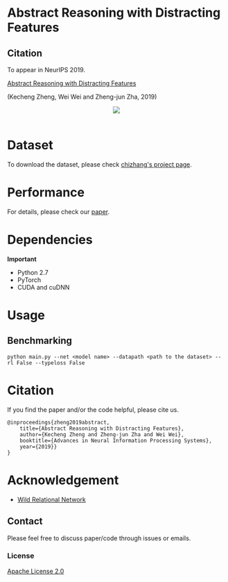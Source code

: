 # Abstract Reasoning with Distracting Features

## Citation 

To appear in NeurIPS 2019. 

[Abstract Reasoning with Distracting Features](http://arxiv.org/abs/1912.00569)

(Kecheng Zheng, Wei Wei and Zheng-jun Zha, 2019)


<div width="20%", height="20%", align="center">
   <img src="https://github.com/zkcys001/distracting_feature/blob/master/git_images/LEN.png"><br><br>
</div>


# Dataset

To download the dataset, please check [chizhang's project page](http://wellyzhang.github.io/project/raven.html#dataset).

# Performance

For details, please check our [paper](http://arxiv.org/abs/1912.00569).


# Dependencies

**Important**
* Python 2.7
* PyTorch
* CUDA and cuDNN


# Usage

## Benchmarking

```
python main.py --net <model name> --datapath <path to the dataset> --rl False --typeloss False
```


# Citation

If you find the paper and/or the code helpful, please cite us.

```
@inproceedings{zheng2019abstract,
    title={Abstract Reasoning with Distracting Features},
    author={Kecheng Zheng and Zheng-jun Zha and Wei Wei},
    booktitle={Advances in Neural Information Processing Systems},
    year={2019}}
}
```

# Acknowledgement


* [Wild Relational Network](https://github.com/Fen9/WReN)


## Contact 

Please feel free to discuss paper/code through issues or emails.


### License 
[Apache License 2.0](./LICENSE)
